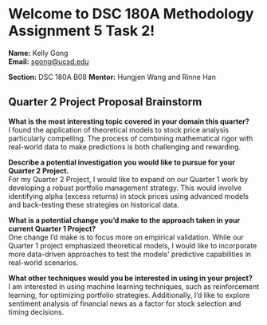 # Welcome to DSC 180A Methodology Assignment 5 Task 2!

**Name:** Kelly Gong  
**Email:** sgong@ucsd.edu  

**Section:** DSC 180A B08
**Mentor:** Hungjen Wang and Rinne Han  

## Quarter 2 Project Proposal Brainstorm

**What is the most interesting topic covered in your domain this quarter?**  
I found the application of theoretical models to stock price analysis particularly compelling. The process of combining mathematical rigor with real-world data to make predictions is both challenging and rewarding.

**Describe a potential investigation you would like to pursue for your Quarter 2 Project.**  
For my Quarter 2 Project, I would like to expand on our Quarter 1 work by developing a robust portfolio management strategy. This would involve identifying alpha (excess returns) in stock prices using advanced models and back-testing these strategies on historical data.

**What is a potential change you’d make to the approach taken in your current Quarter 1 Project?**  
One change I’d make is to focus more on empirical validation. While our Quarter 1 project emphasized theoretical models, I would like to incorporate more data-driven approaches to test the models' predictive capabilities in real-world scenarios.

**What other techniques would you be interested in using in your project?**  
I am interested in using machine learning techniques, such as reinforcement learning, for optimizing portfolio strategies. Additionally, I’d like to explore sentiment analysis of financial news as a factor for stock selection and timing decisions.
